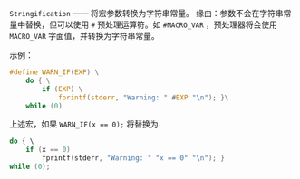 `Stringification` —— 将宏参数转换为字符串常量。
缘由：参数不会在字符串常量中替换，但可以使用 `#` 预处理运算符。如
`#MACRO_VAR` ，预处理器将会使用 `MACRO_VAR` 字面值，并转换为字符串常量。

示例：
```c
#define WARN_IF(EXP) \
    do { \
        if (EXP) \
            fprintf(stderr, "Warning: " #EXP "\n"); }\
    while (0)
```
上述宏，如果 `WARN_IF(x == 0);` 将替换为
```c
do { \
    if (x == 0)
        fprintf(stderr, "Warning: " "x == 0" "\n"); }
while (0);
```